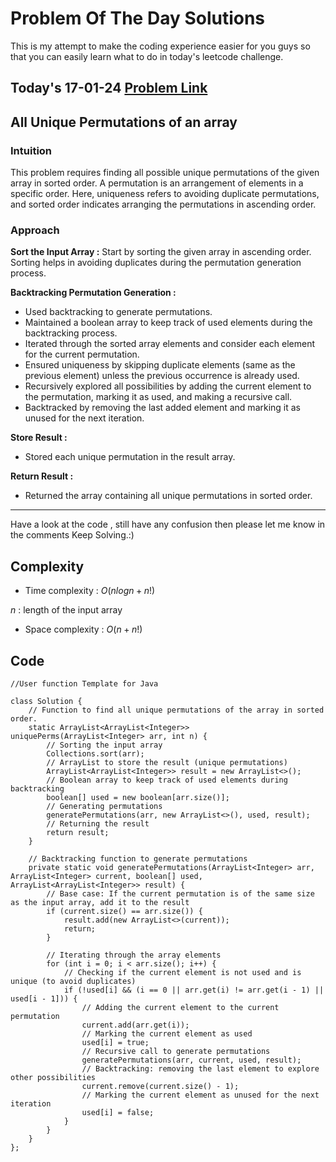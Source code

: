 # Problem Of The Day Solutions

This is my attempt to make the coding experience easier for you guys so that you can easily learn what to do in today's leetcode challenge.

## Today's 17-01-24 [Problem Link](https://www.geeksforgeeks.org/problems/all-unique-permutations-of-an-array/1)
## All Unique Permutations of an array

### Intuition
This problem requires finding all possible unique permutations of the given array in sorted order. A permutation is an arrangement of elements in a specific order. Here, uniqueness refers to avoiding duplicate permutations, and sorted order indicates arranging the permutations in ascending order.

### Approach

**Sort the Input Array :** 
Start by sorting the given array in ascending order. Sorting helps in avoiding duplicates during the permutation generation process.

**Backtracking Permutation Generation :**
   - Used backtracking to generate permutations.
   - Maintained a boolean array to keep track of used elements during the backtracking process.
   - Iterated through the sorted array elements and consider each element for the current permutation.
   - Ensured uniqueness by skipping duplicate elements (same as the previous element) unless the previous occurrence is already used.
   - Recursively explored all possibilities by adding the current element to the permutation, marking it as used, and making a recursive call.
   - Backtracked by removing the last added element and marking it as unused for the next iteration.

**Store Result :**
   - Stored each unique permutation in the result array.

**Return Result :**
   - Returned the array containing all unique permutations in sorted order.
---
Have a look at the code , still have any confusion then please let me know in the comments
Keep Solving.:)

## Complexity
- Time complexity : $O(n log n + n!)$
<!-- Add your time complexity here, e.g. $$O())$$ -->
$n$ : length of the input array
- Space complexity : $O( n + n!)$
<!-- Add your space complexity here, e.g. $$O(n)$$ -->

## Code
```
//User function Template for Java

class Solution {
    // Function to find all unique permutations of the array in sorted order.
    static ArrayList<ArrayList<Integer>> uniquePerms(ArrayList<Integer> arr, int n) {
        // Sorting the input array
        Collections.sort(arr);
        // ArrayList to store the result (unique permutations)
        ArrayList<ArrayList<Integer>> result = new ArrayList<>();
        // Boolean array to keep track of used elements during backtracking
        boolean[] used = new boolean[arr.size()];
        // Generating permutations
        generatePermutations(arr, new ArrayList<>(), used, result);
        // Returning the result
        return result;
    }

    // Backtracking function to generate permutations
    private static void generatePermutations(ArrayList<Integer> arr, ArrayList<Integer> current, boolean[] used, ArrayList<ArrayList<Integer>> result) {
        // Base case: If the current permutation is of the same size as the input array, add it to the result
        if (current.size() == arr.size()) {
            result.add(new ArrayList<>(current));
            return;
        }

        // Iterating through the array elements
        for (int i = 0; i < arr.size(); i++) {
            // Checking if the current element is not used and is unique (to avoid duplicates)
            if (!used[i] && (i == 0 || arr.get(i) != arr.get(i - 1) || used[i - 1])) {
                // Adding the current element to the current permutation
                current.add(arr.get(i));
                // Marking the current element as used
                used[i] = true;
                // Recursive call to generate permutations
                generatePermutations(arr, current, used, result);
                // Backtracking: removing the last element to explore other possibilities
                current.remove(current.size() - 1);
                // Marking the current element as unused for the next iteration
                used[i] = false;
            }
        }
    }
};

```

